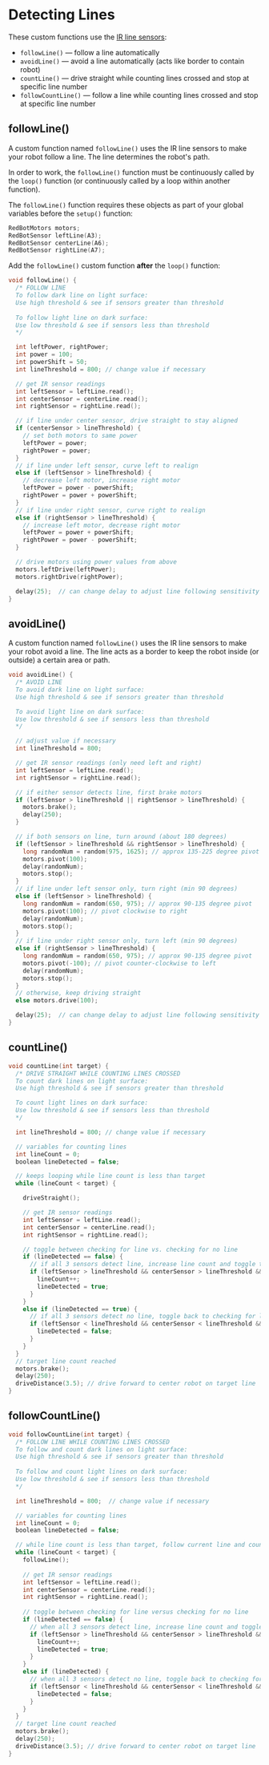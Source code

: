 # Detecting Lines

These custom functions use the [IR line sensors](../physical-inputs/ir-line-sensors.md):

* `followLine()` — follow a line automatically
* `avoidLine()` — avoid a line automatically \(acts like border to contain robot\)
* `countLine()` — drive straight while counting lines crossed and stop at specific line number
* `followCountLine()` — follow a line while counting lines crossed and stop at specific line number

## followLine\(\)

A custom function named `followLine()` uses the IR line sensors to make your robot follow a line. The line determines the robot's path.

In order to work, the `followLine()` function must be continuously called by the `loop()` function \(or continuously called by a loop within another function\).

The `followLine()` function requires these objects as part of your global variables before the `setup()` function:

```cpp
RedBotMotors motors;
RedBotSensor leftLine(A3);
RedBotSensor centerLine(A6);
RedBotSensor rightLine(A7);
```

Add the `followLine()` custom function **after** the `loop()` function:

```cpp
void followLine() {
  /* FOLLOW LINE
  To follow dark line on light surface:
  Use high threshold & see if sensors greater than threshold
  
  To follow light line on dark surface:
  Use low threshold & see if sensors less than threshold
  */

  int leftPower, rightPower;
  int power = 100;
  int powerShift = 50;
  int lineThreshold = 800; // change value if necessary

  // get IR sensor readings
  int leftSensor = leftLine.read();
  int centerSensor = centerLine.read();
  int rightSensor = rightLine.read();

  // if line under center sensor, drive straight to stay aligned
  if (centerSensor > lineThreshold) {
    // set both motors to same power
    leftPower = power;
    rightPower = power;
  }
  // if line under left sensor, curve left to realign
  else if (leftSensor > lineThreshold) {
    // decrease left motor, increase right motor
    leftPower = power - powerShift;
    rightPower = power + powerShift;
  }
  // if line under right sensor, curve right to realign
  else if (rightSensor > lineThreshold) {
    // increase left motor, decrease right motor
    leftPower = power + powerShift;
    rightPower = power - powerShift;
  }

  // drive motors using power values from above
  motors.leftDrive(leftPower);
  motors.rightDrive(rightPower);

  delay(25);  // can change delay to adjust line following sensitivity    
}
```

## avoidLine\(\)

A custom function named `followLine()` uses the IR line sensors to make your robot avoid a line. The line acts as a border to keep the robot inside \(or outside\) a certain area or path.

```cpp
void avoidLine() {
  /* AVOID LINE
  To avoid dark line on light surface:
  Use high threshold & see if sensors greater than threshold

  To avoid light line on dark surface:
  Use low threshold & see if sensors less than threshold
  */

  // adjust value if necessary
  int lineThreshold = 800;

  // get IR sensor readings (only need left and right)
  int leftSensor = leftLine.read();
  int rightSensor = rightLine.read();

  // if either sensor detects line, first brake motors
  if (leftSensor > lineThreshold || rightSensor > lineThreshold) {
    motors.brake();
    delay(250);
  }

  // if both sensors on line, turn around (about 180 degrees)
  if (leftSensor > lineThreshold && rightSensor > lineThreshold) {
    long randomNum = random(975, 1625); // approx 135-225 degree pivot
    motors.pivot(100);
    delay(randomNum);
    motors.stop();
  }
  // if line under left sensor only, turn right (min 90 degrees)
  else if (leftSensor > lineThreshold) {
    long randomNum = random(650, 975); // approx 90-135 degree pivot
    motors.pivot(100); // pivot clockwise to right
    delay(randomNum);
    motors.stop();
  }
  // if line under right sensor only, turn left (min 90 degrees)
  else if (rightSensor > lineThreshold) {
    long randomNum = random(650, 975); // approx 90-135 degree pivot
    motors.pivot(-100); // pivot counter-clockwise to left
    delay(randomNum);
    motors.stop();
  }
  // otherwise, keep driving straight
  else motors.drive(100);

  delay(25);  // can change delay to adjust line following sensitivity    
}
```

## countLine\(\)

```cpp
void countLine(int target) {
  /* DRIVE STRAIGHT WHILE COUNTING LINES CROSSED
  To count dark lines on light surface:
  Use high threshold & see if sensors greater than threshold

  To count light lines on dark surface:
  Use low threshold & see if sensors less than threshold
  */

  int lineThreshold = 800; // change value if necessary

  // variables for counting lines
  int lineCount = 0;
  boolean lineDetected = false;

  // keeps looping while line count is less than target
  while (lineCount < target) {

    driveStraight();

    // get IR sensor readings
    int leftSensor = leftLine.read();
    int centerSensor = centerLine.read();
    int rightSensor = rightLine.read();

    // toggle between checking for line vs. checking for no line
    if (lineDetected == false) {
      // if all 3 sensors detect line, increase line count and toggle to checking for no line
      if (leftSensor > lineThreshold && centerSensor > lineThreshold && rightSensor > lineThreshold) {
        lineCount++;
        lineDetected = true;
      }
    }
    else if (lineDetected == true) {
      // if all 3 sensors detect no line, toggle back to checking for line
      if (leftSensor < lineThreshold && centerSensor < lineThreshold && rightSensor < lineThreshold) {
        lineDetected = false;
      }
    }
  }
  // target line count reached
  motors.brake();
  delay(250);
  driveDistance(3.5); // drive forward to center robot on target line
}
```

## followCountLine\(\)

```cpp
void followCountLine(int target) {
  /* FOLLOW LINE WHILE COUNTING LINES CROSSED
  To follow and count dark lines on light surface:
  Use high threshold & see if sensors greater than threshold
  
  To follow and count light lines on dark surface:
  Use low threshold & see if sensors less than threshold
  */

  int lineThreshold = 800;  // change value if necessary

  // variables for counting lines
  int lineCount = 0;
  boolean lineDetected = false;

  // while line count is less than target, follow current line and count lines crossed
  while (lineCount < target) {
    followLine();
    
    // get IR sensor readings
    int leftSensor = leftLine.read();
    int centerSensor = centerLine.read();
    int rightSensor = rightLine.read();
    
    // toggle between checking for line versus checking for no line
    if (lineDetected == false) {
      // when all 3 sensors detect line, increase line count and toggle to checking for no line
      if (leftSensor > lineThreshold && centerSensor > lineThreshold && rightSensor > lineThreshold) {
        lineCount++;
        lineDetected = true;
      }
    }
    else if (lineDetected) {
      // when all 3 sensors detect no line, toggle back to checking for line
      if (leftSensor < lineThreshold && centerSensor < lineThreshold && rightSensor < lineThreshold) {
        lineDetected = false;
      }
    }
  }
  // target line count reached
  motors.brake();
  delay(250);
  driveDistance(3.5); // drive forward to center robot on target line
}
```


